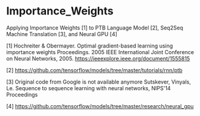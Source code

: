 # Importance_Weights

Applying Importance Weights [1] to PTB Language Model [2], Seq2Seq Machine Translation [3],
and Neural GPU [4] 

[1]
Hochreiter & Obermayer. Optimal gradient-based learning using importance weights
Proceedings. 2005 IEEE International Joint Conference on Neural Networks, 2005.
https://ieeexplore.ieee.org/document/1555815

[2]
https://github.com/tensorflow/models/tree/master/tutorials/rnn/ptb

[3]
Original code from Google is not available anymore
Sutskever, Vinyals, Le. Sequence to sequence learning with neural networks,
NIPS'14 Proceedings

[4]
https://github.com/tensorflow/models/tree/master/research/neural_gpu
